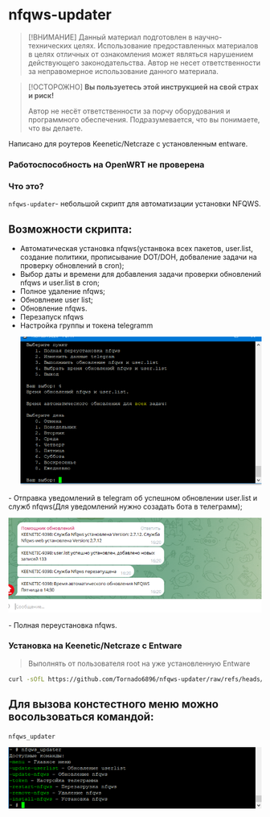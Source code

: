 # nfqws-updater

> [!ВНИМАНИЕ]
> Данный материал подготовлен в научно-технических целях.
> Использование предоставленных материалов в целях отличных от ознакомления может являться нарушением действующего законодательства.
> Автор не несет ответственности за неправомерное использование данного материала.

> [!ОСТОРОЖНО]
> **Вы пользуетесь этой инструкцией на свой страх и риск!**
> 
> Автор не несёт ответственности за порчу оборудования и программного обеспечения.
> Подразумевается, что вы понимаете, что вы делаете.
> 
Написано для роутеров Keenetic/Netcraze с установленным entware.
### Работоспособность на OpenWRT не проверена

### Что это?

`nfqws-updater`- небольшой скрипт для автоматизации установки NFQWS.
## Возможности скрипта:
- Автоматическая установка nfqws(устанвока всех пакетов, user.list, создание политики, прописывание DOT/DOH, добваление задачи на проверку обновлений в cron);
- Выбор даты и времени для добавления задачи проверки обновлений nfqws и user.list в cron;
- Полное удаление nfqws;
- Обновлнеие user list;
- Обновление nfqws.
- Перезапуск nfqws
- Настройка группы и токена telegramm
  <p align="left">
  <a href="https://github.com/Tornado6896/nfqws-updater/blob/main/cron.png" target="_blank" rel="noopener noreferrer">
    <picture>
      <source media="https://github.com/Tornado6896/nfqws-updater/blob/main/cron.png">
      <img src="https://github.com/Tornado6896/nfqws-updater/blob/main/cron.png">
    </picture>
  </a>
</p>
- Отправка уведомлений в telegram об успешном обновлении user.list и служб nfqws(Для уведомлений нужно созадать бота в телеграмм);
  <p align="left">
  <a href="https://github.com/Tornado6896/nfqws-updater/blob/main/tg.png" target="_blank" rel="noopener noreferrer">
    <picture>
      <source media="https://github.com/Tornado6896/nfqws-updater/blob/main/tg.png">
      <img src="https://github.com/Tornado6896/nfqws-updater/blob/main/tg.png">
    </picture>
  </a>
</p>
- Полная переустановка nfqws.

### Установка на Keenetic/Netcraze с Entware

>  Выполнять от пользователя root на уже установленную Entware

```bash
curl -sOfL https://github.com/Tornado6896/nfqws-updater/raw/refs/heads/main/_i.sh && chmod +x ./_i.sh && ./_i.sh
```


## Для вызова констестного меню можно восользоваться командой:

```bash
nfqws_updater
```
<p align="left">
  <a href="https://github.com/Tornado6896/nfqws-updater/blob/main/nfqws_menu.png" target="_blank" rel="noopener noreferrer">
    <picture>
      <source media="https://github.com/Tornado6896/nfqws-updater/blob/main/nfqws_help.png">
      <img src="https://github.com/Tornado6896/nfqws-updater/blob/main/nfqws_help.png">
    </picture>
  </a>
</p>
